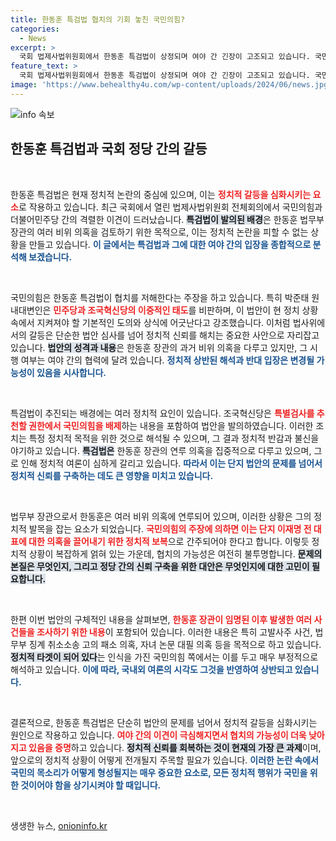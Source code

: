 ```yaml
---
title: 한동훈 특검법 협치의 기회 놓친 국민의힘?
categories:
  - News
excerpt: >
  국회 법제사법위원회에서 한동훈 특검법이 상정되며 여야 간 긴장이 고조되고 있습니다. 국민의힘은 협치 실종이라며 강력 반발, 정치적 대립의 새로운 국면이 예고됩니다. 클릭해서 자세한 상황을 확인하세요!
feature_text: >
  국회 법제사법위원회에서 한동훈 특검법이 상정되며 여야 간 긴장이 고조되고 있습니다. 국민의힘은 협치 실종이라며 강력 반발, 정치적 대립의 새로운 국면이 예고됩니다. 클릭해서 자세한 상황을 확인하세요!
image: 'https://www.behealthy4u.com/wp-content/uploads/2024/06/news.jpg'
---
```


<p><img src="https://www.behealthy4u.com/wp-content/uploads/2024/06/news.jpg" alt="info 속보" /></p>

<h2 data-ke-size="size26">한동훈 특검법과 국회 정당 간의 갈등</h2>

<p data-ke-size="size16">&nbsp;</p>

<p>한동훈 특검법은 현재 정치적 논란의 중심에 있으며, 이는 <b><span style="color: #ee2323;">정치적 갈등을 심화시키는 요소</span></b>로 작용하고 있습니다. 최근 국회에서 열린 법제사법위원회 전체회의에서 국민의힘과 더불어민주당 간의 격렬한 이견이 드러났습니다. <b><span style="background-color: #21538527;">특검법이 발의된 배경</span></b>은 한동훈 법무부 장관의 여러 비위 의혹을 검토하기 위한 목적으로, 이는 정치적 논란을 피할 수 없는 상황을 만들고 있습니다. <b><span style="color: #1a5490;">이 글에서는 특검법과 그에 대한 여야 간의 입장을 종합적으로 분석해 보겠습니다.</span></b></p>

<p data-ke-size="size16">&nbsp;</p>

<p>국민의힘은 한동훈 특검법이 협치를 저해한다는 주장을 하고 있습니다. 특히 박준태 원내대변인은 <b><span style="color: #ee2323;">민주당과 조국혁신당의 이중적인 태도</span></b>를 비판하며, 이 법안이 현 정치 상황 속에서 지켜져야 할 기본적인 도의와 상식에 어긋난다고 강조했습니다. 이처럼 법사위에서의 갈등은 단순한 법안 심사를 넘어 정치적 신뢰를 해치는 중요한 사안으로 자리잡고 있습니다. <b><span style="background-color: #21538527;">법안의 성격과 내용</span></b>은 한동훈 장관의 과거 비위 의혹을 다루고 있지만, 그 시행 여부는 여야 간의 협력에 달려 있습니다. <b><span style="color: #1a5490;">정치적 상반된 해석과 반대 입장은 변경될 가능성이 있음을 시사합니다.</span></b></p>

<p data-ke-size="size16">&nbsp;</p>

<p>특검법이 추진되는 배경에는 여러 정치적 요인이 있습니다. 조국혁신당은 <b><span style="color: #ee2323;">특별검사를 추천할 권한에서 국민의힘을 배제</span></b>하는 내용을 포함하여 법안을 발의하였습니다. 이러한 조치는 특정 정치적 목적을 위한 것으로 해석될 수 있으며, 그 결과 정치적 반감과 불신을 야기하고 있습니다. <b><span style="background-color: #21538527;">특검법은</span></b> 한동훈 장관의 연루 의혹을 집중적으로 다루고 있으며, 그로 인해 정치적 여론이 심하게 갈리고 있습니다. <b><span style="color: #1a5490;">따라서 이는 단지 법안의 문제를 넘어서 정치적 신뢰를 구축하는 데도 큰 영향을 미치고 있습니다.</span></b></p>

<p data-ke-size="size16">&nbsp;</p>

<p>법무부 장관으로서 한동훈은 여러 비위 의혹에 연루되어 있으며, 이러한 상황은 그의 정치적 발목을 잡는 요소가 되었습니다. <b><span style="color: #ee2323;">국민의힘의 주장에 의하면 이는 단지 이재명 전 대표에 대한 의혹을 끌어내기 위한 정치적 보복</span></b>으로 간주되어야 한다고 합니다. 이렇듯 정치적 상황이 복잡하게 얽혀 있는 가운데, 협치의 가능성은 여전히 불투명합니다. <b><span style="background-color: #21538527;">문제의 본질은 무엇인지, 그리고 정당 간의 신뢰 구축을 위한 대안은 무엇인지에 대한 고민이 필요합니다.</span></b> </p>

<p data-ke-size="size16">&nbsp;</p>

<p>한편 이번 법안의 구체적인 내용을 살펴보면, <b><span style="color: #ee2323;">한동훈 장관이 임명된 이후 발생한 여러 사건들을 조사하기 위한 내용</span></b>이 포함되어 있습니다. 이러한 내용은 특히 고발사주 사건, 법무부 징계 취소소송 고의 패소 의혹, 자녀 논문 대필 의혹 등을 목적으로 하고 있습니다. <b><span style="background-color: #21538527;">정치적 타겟이 되어 있다</span></b>는 인식을 가진 국민의힘 쪽에서는 이를 두고 매우 부정적으로 해석하고 있습니다. <b><span style="color: #1a5490;">이에 따라, 국내외 여론의 시각도 그것을 반영하여 상반되고 있습니다.</span></b></p>

<p data-ke-size="size16">&nbsp;</p>

<p>결론적으로, 한동훈 특검법은 단순히 법안의 문제를 넘어서 정치적 갈등을 심화시키는 원인으로 작용하고 있습니다. <b><span style="color: #ee2323;">여야 간의 이견이 극심해지면서 협치의 가능성이 더욱 낮아지고 있음을 증명</span></b>하고 있습니다. <b><span style="background-color: #21538527;">정치적 신뢰를 회복하는 것이 현재의 가장 큰 과제</span></b>이며, 앞으로의 정치적 상황이 어떻게 전개될지 주목할 필요가 있습니다. <b><span style="color: #1a5490;">이러한 논란 속에서 국민의 목소리가 어떻게 형성될지는 매우 중요한 요소로, 모든 정치적 행위가 국민을 위한 것이어야 함을 상기시켜야 할 때입니다.</span></b> </p>

<p data-ke-size="size16">&nbsp;</p>
생생한 뉴스, <a href="https://onioninfo.kr" rel="dofollow">onioninfo.kr</a>


